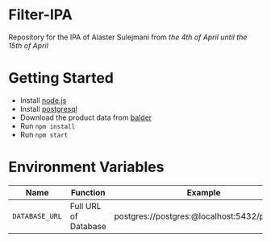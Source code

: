 # Filter-IPA
Repository for the IPA of Alaster Sulejmani from *the 4th of April until the 15th of April*

# Getting Started
- Install [node.js](https://nodejs.org/en/)
- Install [postgresql](http://www.postgresql.org/download/)
- Download the product data from [balder](https://balder.pthor.ch/media/exports/csv/product-feed-full.csv)
- Run `npm install`
- Run `npm start`

# Environment Variables

|Name|Function|Example|
|---|---|---|
|`DATABASE_URL`| Full URL of Database | postgres://postgres:@localhost:5432/products |
